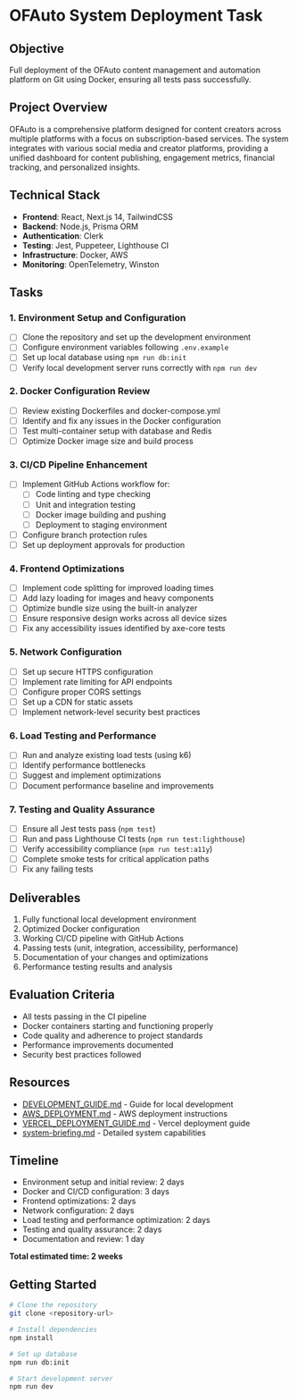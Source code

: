 # OFAuto System Deployment Task

## Objective
Full deployment of the OFAuto content management and automation platform on Git using Docker, ensuring all tests pass successfully.

## Project Overview
OFAuto is a comprehensive platform designed for content creators across multiple platforms with a focus on subscription-based services. The system integrates with various social media and creator platforms, providing a unified dashboard for content publishing, engagement metrics, financial tracking, and personalized insights.

## Technical Stack
- **Frontend**: React, Next.js 14, TailwindCSS
- **Backend**: Node.js, Prisma ORM
- **Authentication**: Clerk
- **Testing**: Jest, Puppeteer, Lighthouse CI
- **Infrastructure**: Docker, AWS
- **Monitoring**: OpenTelemetry, Winston

## Tasks

### 1. Environment Setup and Configuration
- [ ] Clone the repository and set up the development environment
- [ ] Configure environment variables following `.env.example`
- [ ] Set up local database using `npm run db:init`
- [ ] Verify local development server runs correctly with `npm run dev`

### 2. Docker Configuration Review
- [ ] Review existing Dockerfiles and docker-compose.yml
- [ ] Identify and fix any issues in the Docker configuration
- [ ] Test multi-container setup with database and Redis
- [ ] Optimize Docker image size and build process

### 3. CI/CD Pipeline Enhancement
- [ ] Implement GitHub Actions workflow for:
  - [ ] Code linting and type checking
  - [ ] Unit and integration testing
  - [ ] Docker image building and pushing
  - [ ] Deployment to staging environment
- [ ] Configure branch protection rules
- [ ] Set up deployment approvals for production

### 4. Frontend Optimizations
- [ ] Implement code splitting for improved loading times
- [ ] Add lazy loading for images and heavy components
- [ ] Optimize bundle size using the built-in analyzer
- [ ] Ensure responsive design works across all device sizes
- [ ] Fix any accessibility issues identified by axe-core tests

### 5. Network Configuration
- [ ] Set up secure HTTPS configuration
- [ ] Implement rate limiting for API endpoints
- [ ] Configure proper CORS settings
- [ ] Set up a CDN for static assets
- [ ] Implement network-level security best practices

### 6. Load Testing and Performance
- [ ] Run and analyze existing load tests (using k6)
- [ ] Identify performance bottlenecks
- [ ] Suggest and implement optimizations
- [ ] Document performance baseline and improvements

### 7. Testing and Quality Assurance
- [ ] Ensure all Jest tests pass (`npm test`)
- [ ] Run and pass Lighthouse CI tests (`npm run test:lighthouse`)
- [ ] Verify accessibility compliance (`npm run test:a11y`)
- [ ] Complete smoke tests for critical application paths
- [ ] Fix any failing tests

## Deliverables
1. Fully functional local development environment
2. Optimized Docker configuration
3. Working CI/CD pipeline with GitHub Actions
4. Passing tests (unit, integration, accessibility, performance)
5. Documentation of your changes and optimizations
6. Performance testing results and analysis

## Evaluation Criteria
- All tests passing in the CI pipeline
- Docker containers starting and functioning properly
- Code quality and adherence to project standards
- Performance improvements documented
- Security best practices followed

## Resources
- [DEVELOPMENT_GUIDE.md](DEVELOPMENT_GUIDE.md) - Guide for local development
- [AWS_DEPLOYMENT.md](AWS_DEPLOYMENT.md) - AWS deployment instructions
- [VERCEL_DEPLOYMENT_GUIDE.md](VERCEL_DEPLOYMENT_GUIDE.md) - Vercel deployment guide
- [system-briefing.md](system-briefing.md) - Detailed system capabilities

## Timeline
- Environment setup and initial review: 2 days
- Docker and CI/CD configuration: 3 days
- Frontend optimizations: 2 days
- Network configuration: 2 days
- Load testing and performance optimization: 2 days
- Testing and quality assurance: 2 days
- Documentation and review: 1 day

**Total estimated time: 2 weeks**

## Getting Started
```bash
# Clone the repository
git clone <repository-url>

# Install dependencies
npm install

# Set up database
npm run db:init

# Start development server
npm run dev
``` 